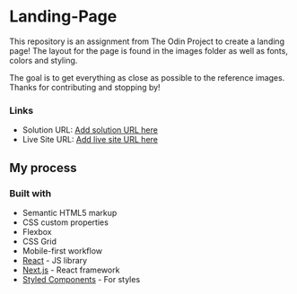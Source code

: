 # Landing-Page

This repository is an assignment from The Odin Project to create a landing page!
The layout for the page is found in the images folder as well as fonts, colors and styling.


The goal is to get everything as close as possible to the reference images. Thanks for contributing and stopping by!
### Links

- Solution URL: [Add solution URL here](https://your-solution-url.com)
- Live Site URL: [Add live site URL here](https://your-live-site-url.com)

## My process

### Built with

- Semantic HTML5 markup
- CSS custom properties
- Flexbox
- CSS Grid
- Mobile-first workflow
- [React](https://reactjs.org/) - JS library
- [Next.js](https://nextjs.org/) - React framework
- [Styled Components](https://styled-components.com/) - For styles
